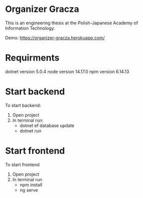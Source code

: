 # Organizer Gracza

This is an engineering thesis at the Polish-Japanese Academy of Information Technology. 

Demo: https://organizer-gracza.herokuapp.com/

# Requirments

dotnet version 5.0.4
node version 14.17.0
npm version 6.14.13

# Start backend

To start backend:
1) Open project
2) In terminal run:
   - dotnet ef database update
   - dotnet run
 
# Start frontend

To start frontend
1) Open project
2) In terminal run
   - npm install
   - ng serve
